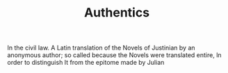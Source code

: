 ---
title: Authentics
permalink: "/definitions/authentics.html"
body: In the civil law. A Latin translation of the Novels of Justinian by an anonymous
  author; so called because the Novels were translated entire, ln order to distinguish
  It from the epitome made by Julian
published_at: '2018-07-07'
layout: post
---